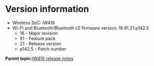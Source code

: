 # Version information

-   Wireless SoC: IW416
-   Wi-Fi and Bluetooth/Bluetooth LE firmware version: 16.91.21.p142.5
    -   16 - Major revision
    -   91 - Feature pack
    -   21 - Release version
    -   p142.5 - Patch number

**Parent topic:**[IW416 release notes](../topics/iw416-release-notes.md)

